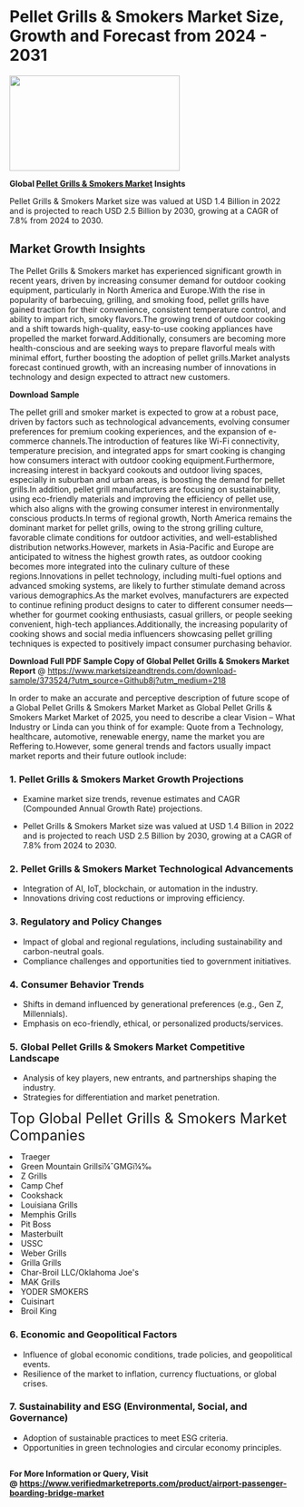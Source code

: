 <H1>Pellet Grills & Smokers Market Size, Growth and Forecast from 2024 - 2031</H1><img class="aligncenter size-medium wp-image-584254" src="https://thirdeyenews.in/wp-content/uploads/2024/09/Global-Market-Research-300x168.jpeg" alt="" width="300" height="168" /><p><strong>Global&nbsp;<a href="https://www.marketsizeandtrends.com/download-sample/373524/?utm_source=Github8j?utm_medium=218">Pellet Grills & Smokers Market</a> Insights</strong></p><p>Pellet Grills & Smokers Market size was valued at USD 1.4 Billion in 2022 and is projected to reach USD 2.5 Billion by 2030, growing at a CAGR of 7.8% from 2024 to 2030.</p><p><h2>Market Growth Insights</h2> <p>The Pellet Grills & Smokers market has experienced significant growth in recent years, driven by increasing consumer demand for outdoor cooking equipment, particularly in North America and Europe.With the rise in popularity of barbecuing, grilling, and smoking food, pellet grills have gained traction for their convenience, consistent temperature control, and ability to impart rich, smoky flavors.The growing trend of outdoor cooking and a shift towards high-quality, easy-to-use cooking appliances have propelled the market forward.Additionally, consumers are becoming more health-conscious and are seeking ways to prepare flavorful meals with minimal effort, further boosting the adoption of pellet grills.Market analysts forecast continued growth, with an increasing number of innovations in technology and design expected to attract new customers.</p> <p><strong>Download Sample</strong></p> <p>The pellet grill and smoker market is expected to grow at a robust pace, driven by factors such as technological advancements, evolving consumer preferences for premium cooking experiences, and the expansion of e-commerce channels.The introduction of features like Wi-Fi connectivity, temperature precision, and integrated apps for smart cooking is changing how consumers interact with outdoor cooking equipment.Furthermore, increasing interest in backyard cookouts and outdoor living spaces, especially in suburban and urban areas, is boosting the demand for pellet grills.In addition, pellet grill manufacturers are focusing on sustainability, using eco-friendly materials and improving the efficiency of pellet use, which also aligns with the growing consumer interest in environmentally conscious products.In terms of regional growth, North America remains the dominant market for pellet grills, owing to the strong grilling culture, favorable climate conditions for outdoor activities, and well-established distribution networks.However, markets in Asia-Pacific and Europe are anticipated to witness the highest growth rates, as outdoor cooking becomes more integrated into the culinary culture of these regions.Innovations in pellet technology, including multi-fuel options and advanced smoking systems, are likely to further stimulate demand across various demographics.As the market evolves, manufacturers are expected to continue refining product designs to cater to different consumer needs—whether for gourmet cooking enthusiasts, casual grillers, or people seeking convenient, high-tech appliances.Additionally, the increasing popularity of cooking shows and social media influencers showcasing pellet grilling techniques is expected to positively impact consumer purchasing behavior.<p><span class=""><strong>Download Full PDF Sample Copy of Global Pellet Grills & Smokers Market Report</strong> @ <a href="https://www.marketsizeandtrends.com/download-sample/373524/?utm_source=Github8j?utm_medium=218" target="_blank">https://www.marketsizeandtrends.com/download-sample/373524/?utm_source=Github8j?utm_medium=218</a></span></p><p>In order to make an accurate and perceptive description of future scope of a Global&nbsp;Pellet Grills & Smokers Market Market as Global&nbsp;Pellet Grills & Smokers Market Market of 2025, you need to describe a clear Vision &ndash; What Industry or Linda can you think of for example: Quote from a Technology, healthcare, automotive, renewable energy, name the market you are Reffering to.However, some general trends and factors usually impact market reports and their future outlook include:</p><h3>1.&nbsp;<strong>Pellet Grills & Smokers Market Growth Projections</strong></h3><ul><li>Examine market size trends, revenue estimates and CAGR (Compounded Annual Growth Rate) projections.</li><li><p>Pellet Grills & Smokers Market size was valued at USD 1.4 Billion in 2022 and is projected to reach USD 2.5 Billion by 2030, growing at a CAGR of 7.8% from 2024 to 2030.</p></li></ul><h3>2.&nbsp;<strong>Pellet Grills & Smokers Market Technological Advancements</strong></h3><ul><li>Integration of AI, IoT, blockchain, or automation in the industry.</li><li>Innovations driving cost reductions or improving efficiency.</li></ul><h3>3.&nbsp;<strong>Regulatory and Policy Changes</strong></h3><ul><li>Impact of global and regional regulations, including sustainability and carbon-neutral goals.</li><li>Compliance challenges and opportunities tied to government initiatives.</li></ul><h3>4.&nbsp;<strong>Consumer Behavior Trends</strong></h3><ul><li>Shifts in demand influenced by generational preferences (e.g., Gen Z, Millennials).</li><li>Emphasis on eco-friendly, ethical, or personalized products/services.</li></ul><h3>5.&nbsp;<strong>Global Pellet Grills & Smokers Market Competitive Landscape</strong></h3><ul><li>Analysis of key players, new entrants, and partnerships shaping the industry.</li><li>Strategies for differentiation and market penetration.</li></ul><p data-pm-slice="1 1 []"><span style="color: inherit; font-family: inherit; font-size: 25px;">Top Global Pellet Grills & Smokers Market Companies</span></p><div class="" data-test-id=""><p><li>Traeger</li><li> Green Mountain Grillsï¼ˆGMGï¼‰</li><li> Z Grills</li><li> Camp Chef</li><li> Cookshack</li><li> Louisiana Grills</li><li> Memphis Grills</li><li> Pit Boss</li><li> Masterbuilt</li><li> USSC</li><li> Weber Grills</li><li> Grilla Grills</li><li> Char-Broil LLC/Oklahoma Joe's</li><li> MAK Grills</li><li> YODER SMOKERS</li><li> Cuisinart</li><li> Broil King</li></p></div><h3>6.&nbsp;<strong>Economic and Geopolitical Factors</strong></h3><ul><li>Influence of global economic conditions, trade policies, and geopolitical events.</li><li>Resilience of the market to inflation, currency fluctuations, or global crises.</li></ul><h3>7.&nbsp;<strong>Sustainability and ESG (Environmental, Social, and Governance)</strong></h3><ul><li>Adoption of sustainable practices to meet ESG criteria.</li><li>Opportunities in green technologies and circular economy principles.</li></ul><h2><strong style="font-size: 14px;">For More Information or Query, Visit @&nbsp;</strong><a style="background-color: #ffffff; font-size: 14px;" href="https://www.marketsizeandtrends.com/report/pellet-grills-smokers-market/" target="_blank">https://www.verifiedmarketreports.com/product/airport-passenger-boarding-bridge-market</a></h2>